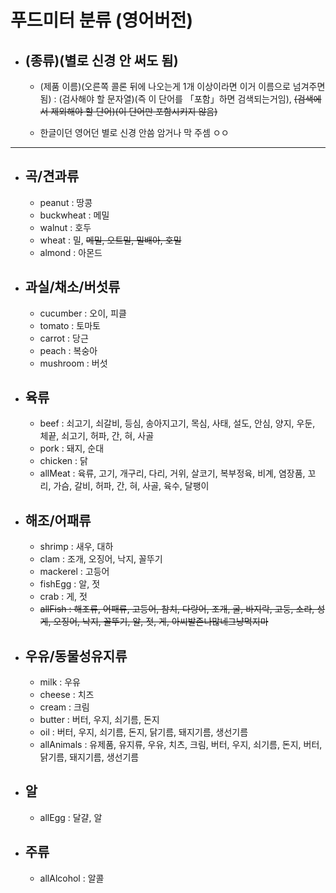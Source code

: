 # 푸드미터 분류 (영어버전)
- ## (종류)(별로 신경 안 써도 됨)
    - (제품 이름)(오른쪽 콜론 뒤에 나오는게 1개 이상이라면 이거 이름으로 넘겨주면 됨) : (검사해야 할 문자열)(즉 이 단어를 「포함」하면 검색되는거임), ~~(검색에서 제외해야 할 단어)(이 단어만 포함시키지 않음)~~

    - 한글이던 영어던 별로 신경 안씀 암거나 막 주셈 ㅇㅇ
---
- ## 곡/견과류
    - peanut : 땅콩
    - buckwheat : 메밀
    - walnut : 호두
    - wheat : 밀, ~~메밀, 오트밀, 밀배아, 호밀~~
    - almond : 아몬드

- ## 과실/채소/버섯류
    - cucumber : 오이, 피클
    - tomato : 토마토
    - carrot : 당근
    - peach : 복숭아
    - mushroom : 버섯

- ## 육류
    - beef : 쇠고기, 쇠갈비, 등심, 송아지고기, 목심, 사태, 설도, 안심, 양지, 우둔, 체끝, 쇠고기, 허파, 간, 혀, 사골
    - pork : 돼지, 순대
    - chicken : 닭
    - allMeat : 육류, 고기, 개구리, 다리, 거위, 살코기, 복부정육, 비계, 염장품, 꼬리, 가슴, 갈비, 허파, 간, 혀, 사골, 육수, 달팽이

- ## 해조/어패류
    - shrimp : 새우, 대하
    - clam : 조개, 오징어, 낙지, 꼴뚜기
    - mackerel : 고등어
    - fishEgg : 알, 젓
    - crab : 게, 젓
    - ~~allFish : 해조류, 어패류, 고등어, 참치, 다랑어, 조개, 굴, 바지락, 고둥, 소라, 성게, 오징어, 낙지, 꼴뚜기, 알, 젓, 게, 아씨발존나많네그냥먹지마~~

- ## 우유/동물성유지류
    - milk : 우유
    - cheese : 치즈
    - cream : 크림
    - butter : 버터, 우지, 쇠기름, 돈지
    - oil : 버터, 우지, 쇠기름, 돈지, 닭기름, 돼지기름, 생선기름
    - allAnimals : 유제품, 유지류, 우유, 치츠, 크림, 버터, 우지, 쇠기름, 돈지, 버터, 닭기름, 돼지기름, 생선기름

- ## 알
    - allEgg : 달걀, 알

- ## 주류
    - allAlcohol : 알콜